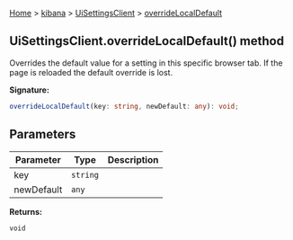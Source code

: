 [Home](./index) &gt; [kibana](./kibana.md) &gt; [UiSettingsClient](./kibana.uisettingsclient.md) &gt; [overrideLocalDefault](./kibana.uisettingsclient.overridelocaldefault.md)

## UiSettingsClient.overrideLocalDefault() method

Overrides the default value for a setting in this specific browser tab. If the page is reloaded the default override is lost.

<b>Signature:</b>

```typescript
overrideLocalDefault(key: string, newDefault: any): void;
```

## Parameters

|  Parameter | Type | Description |
|  --- | --- | --- |
|  key | <code>string</code> |  |
|  newDefault | <code>any</code> |  |

<b>Returns:</b>

`void`


